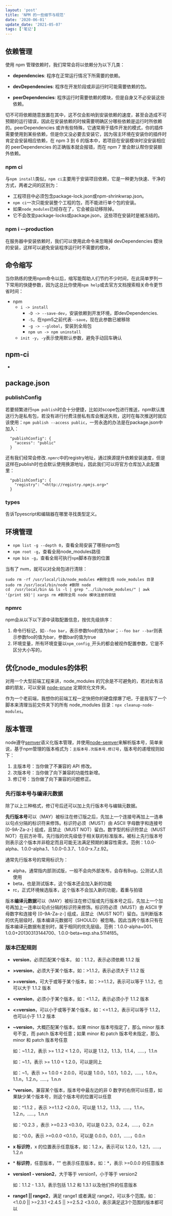 ```yaml
---
layout: 'post'
title: 'NPM 的一些细节与规范'
date: '2020-06-01'	
update_date: '2021-05-07'	
tags: ['笔记']
---
```

## 依赖管理

使用 npm 管理依赖时，我们常常会将以依赖分为以下几类：

- **dependencies**: 程序在正常运行情况下所需要的依赖。

- **devDependencies**: 程序在开发阶段或非运行时可能需要依赖的包。

- **peerDependencies**: 程序运行时需要依赖的模块，但是自身又不必安装这些依赖。

切不可将依赖随意放置在其中，这不仅会影响到安装依赖的速度，甚至会造成不可预期的运行错误，因此在安装依赖的时候需要明确区分哪些依赖是运行时所依赖的。peerDependencies 或许有些特殊，它通常用于插件开发的模式，你的插件需要使用到某些依赖，但是你又没必要去安装它，因为宿主环境在安装你的插件时肯定会安装相应依赖，在 npm 3 到 6 的版本中，若项目在安装模块时没安装相应的 peerDependencies 的正确版本就会报错，而在 npm 7 里会默认帮你安装额外依赖。

### npm ci

与`npm install`类似，`npm ci`主要用于安装项目依赖，它是一种更为快速、干净的方式，两者之间的区别为：

- 工程项目中必须包含package-lock.json或npm-shrinkwrap.json。
- `npm ci`一次只能安装整个工程的包，而不能进行单个包的安装。
- 如果`node_modules`已经存在了，它会被自动移除掉。
- 它不会改变package-locks或package.json，这些项在安装时是被冻结的。

### npm i --production

在服务器中安装依赖时，我们可以使用此命令来忽略掉 devDependencies 模块的安装，这样可以避免安装程序运行时不需要的模块，

## 命令缩写

当你熟练的使用npm命令以后，缩写能帮助人们节约不少时间，在此简单罗列一下常用的快捷参数，因为这总比你使用`npm help`或去官方文档搜索相关命令更节省时间：

- npm
  - `i -> install`
    - `-D -> --save-dev`，安装依赖到开发环境，即devDependencies.
    - `-S`，在npm5之前代表`--save`，现在此参数已被移除
    - `-g -> --global`，安装到全局包
    - `npm un -> npm uninstall`
  - `init -y`，`-y`表示使用默认参数，避免手动回车确认

## npm-ci

- 

## package.json

### publishConfig

若要频繁进行`npm publish`时会十分便捷，比如对scope包进行推送，npm默认推送行为是私有包，若没有进行付费注册私有库会推送失败，这时在每次推送时就应该使用：`npm publish --access public`，一劳永逸的办法是在package.json中加入：

```
  "publishConfig": {
    "access": "public"
  }

```

还有我们经常会修改`.npmrc`中的registry地址，通过换源提升依赖安装速度，但是这样在publish时也会默认使用换源地址，因此我们可以将官方仓库加入此配置里：

```
  "publishConfig": {
    "registry": "<http://registry.npmjs.org>"
  }

```

### types

告诉Tpyescript和编辑器在哪里寻找类型定义。

## 环境管理

- `npm list -g --depth 0`，查看全局安装了哪些npm包
- `npm root -g`，查看全局node_modules路径
- `npm bin -g`，查看全局可执行`npm`脚本存放的位置

当有了 nvm，就可以对全局包进行清除：

```
sudo rm -rf /usr/local/lib/node_modules #删除全局 node_modules 目录
sudo rm /usr/local/bin/node #删除 node
cd  /usr/local/bin && ls -l | grep "../lib/node_modules/" | awk '{print $9}'| xargs rm #删除全局 node 模块注册的软链

```

### npmrc

npm会从以下以下源中读取配置信息，按优先级排序：

1. 命令行标记，如`--foo bar`，表示参数foo的值为bar；`--foo bar --bar`则表示参数foo的值为bar，参数bar的值为true
2. 环境变量，所有环境变量以`npm_config_`开头的都会被视作配置参数，它是不区分大小写的，

## 优化node_modules的体积

对用一个大型前端工程来讲，node_modules 的冗余是不可避免的，若对此有洁癖的朋友，可以安装 [node-prune](https://github.com/tj/node-prune) 定期优化文件夹。

作为一个老前端，我想你的前端工程一定快把你的硬盘撑爆了吧，于是我写了一个脚本来清理当前文件夹下的所有 node_modules 目录：`npx cleanup-node-modules`。

## 版本管理

node遵守[semver](https://semver.org/lang/zh-CN/)语义化版本管理，并使用[node-semver](https://github.com/npm/node-semver)来解析版本号，简单来说，基于npm管理的版本格式为：`主版本号.次版本号.修订号`，版本号的递增规则如下：

1. 主版本号：当你做了不兼容的 API 修改。
2. 次版本号：当你做了向下兼容的功能性新增。
3. 修订号：当你做了向下兼容的问题修正。

### 先行版本号与编译元数据

除了以上三种格式，修订号后还可以加上先行版本号与编辑元数据。

**先行版本号**可以（MAY）被标注在修订版之后，先加上一个连接号再加上一连串以句点分隔的标识符来修饰。标识符必须（MUST）由 ASCII 字母数字和连接号 [0-9A-Za-z-] 组成，且禁止（MUST NOT）留白。数字型的标识符禁止（MUST NOT）在前方补零。先行版的优先级低于相关联的标准版本。被标上先行版本号则表示这个版本并非稳定而且可能无法满足预期的兼容性需求。范例：1.0.0-alpha、1.0.0-alpha.1、1.0.0-0.3.7、1.0.0-x.7.z.92。

通常先行版本号的常用标识为：

- alpha，通常指内部测试版，一般不会向外部发布，会存有Bug，公测试人员使用
- beta，也是测试版本，这个版本还会加入新的功能
- rc，正式环境候选版本，这个版本不会加入新的功能，着重与拍错

版本**编译元数据**可以（MAY）被标注在修订版或先行版本号之后，先加上一个加号再加上一连串以句点分隔的标识符来修饰。标识符必须（MUST）由 ASCII 字母数字和连接号 [0-9A-Za-z-] 组成，且禁止（MUST NOT）留白。当判断版本的优先层级时，版本编译元数据可（SHOULD）被忽略。因此当两个版本只有在版本编译元数据有差别时，属于相同的优先层级。范例：1.0.0-alpha+001、1.0.0+20130313144700、1.0.0-beta+exp.sha.5114f85。

### 版本匹配规则

- **version**，必须匹配某个版本， 如：1.1.2，表示必须依赖 1.1.2 版

- **>version**，必须大于某个版本，如：>1.1.2，表示必须大于 1.1.2 版

- **>=version**，可大于或等于某个版本，如：>=1.1.2，表示可以等于 1.1.2，也可以大于 1.1.2 版本

- **<version**，必须小于某个版本，如：<1.1.2，表示必须小于 1.1.2 版本

- **<=version**，可以小于或等于某个版本，如：<=1.1.2，表示可以等于 1.1.2，也可以小于 1.1.2 版本

- **~version**，大概匹配某个版本，如果 minor 版本号指定了，那么 minor 版本号不变，而 patch 版本号任意；如果 minor 和 patch 版本号未指定，那么 minor 和 patch 版本号任意

  如：~1.1.2，表示 >= 1.1.2 < 1.2.0，可以是 1.1.2，1.1.3，1.1.4，.....，1.1.n

  如：~1.1，表示 >= 1.1.0 < 1.2.0，可以是同上

  如：~1，表示 >= 1.0.0 < 2.0.0，可以是 1.0.0，1.0.1，1.0.2，.....，1.0.n，1.1.n，1.2.n，.....，1.n.n

- **^version**，兼容某个版本，版本号中最左边的非 0 数字的右侧可以任意，如果缺少某个版本号，则这个版本号的位置可以任意

  如：^1.1.2 ，表示 >=1.1.2 <2.0.0，可以是 1.1.2，1.1.3，.....，1.1.n，1.2.n，.....，1.n.n

  如：^0.2.3 ，表示 >=0.2.3 <0.3.0，可以是 0.2.3，0.2.4，.....，0.2.n

  如：^0.0，表示 >=0.0.0 <0.1.0，可以是 0.0.0，0.0.1，.....，0.0.n

- **x 标识符**，x 的位置表示任意版本，如：1.2.x，表示可以 1.2.0，1.2.1，.....，1.2.n

- \* **标识符**，任意版本，"" 也表示任意版本，如：*，表示 >=0.0.0 的任意版本

- **version1 - version2**，大于等于 version1，小于等于 version2

  如：1.1.2 - 1.3.1，表示包括 1.1.2 和 1.3.1 以及他们件的任意版本

- **range1 || range2**，满足 range1 或者满足 range2，可以多个范围，如：<1.0.0 || >=2.3.1 <2.4.5 || >=2.5.2 <3.0.0，表示满足这3个范围的版本都可以
